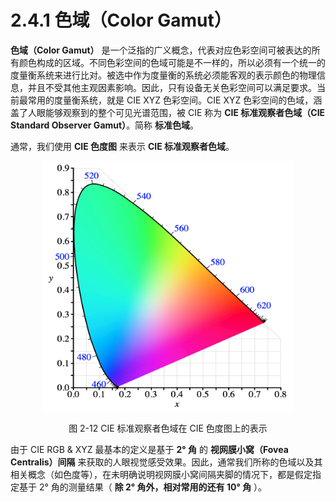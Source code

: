 
# 2.4.1 色域（Color Gamut）

**色域（Color Gamut）** 是一个泛指的广义概念，代表对应色彩空间可被表达的所有颜色构成的区域。不同色彩空间的色域可能是不一样的，所以必须有一个统一的度量衡系统来进行比对。被选中作为度量衡的系统必须能客观的表示颜色的物理信息，并且不受其他主观因素影响。因此，只有设备无关色彩空间可以满足要求。当前最常用的度量衡系统，就是 CIE XYZ 色彩空间。CIE XYZ 色彩空间的色域，涵盖了人眼能够观察到的整个可见光谱范围，被 CIE 称为 **CIE 标准观察者色域（CIE Standard Observer Gamut）**。简称 **标准色域**。

通常，我们使用 **CIE 色度图** 来表示 **CIE 标准观察者色域**。

<center>
<figure>
   <img width = "400" height = "400"
      src="../../Pictures/CIE1931%20xy%20CP.png" alt="">
   <figcaption>
      <p>图 2-12 CIE 标准观察者色域在 CIE 色度图上的表示</p>
   </figcaption>
</figure>
</center>

由于 CIE RGB & XYZ 最基本的定义是基于 **2° 角** 的 **视网膜小窝（Fovea Centralis）间隔** 来获取的人眼视觉感受效果。因此，通常我们所称的色域以及其相关概念（如色度等），在未明确说明视网膜小窝间隔夹脚的情况下，都是假定指定基于 2° 角的测量结果（ **除 2° 角外，相对常用的还有 10° 角** ）。


[ref]: References_2.md